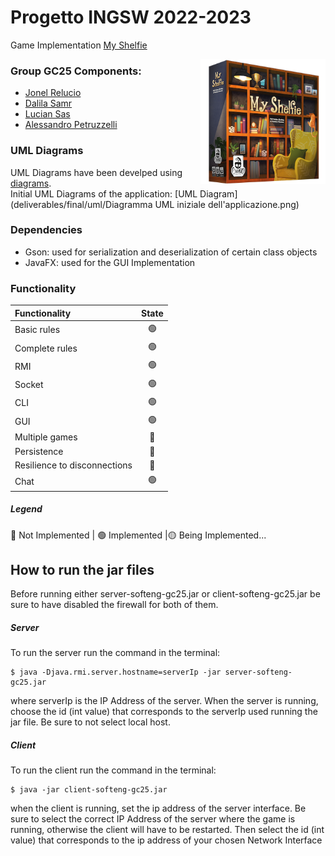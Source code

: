 
# Progetto INGSW 2022-2023

Game Implementation [My Shelfie](https://www.craniocreations.it/prodotto/my-shelfie/)




<img src="src/main/resources/view/gui/publisher_material/box_noShadow.png" align="right" width="200" alt="My Shelfie" >

### Group GC25 Components:
- [Jonel Relucio](https://github.com/jonelrelucio)
- [Dalila Samr](https://github.com/DalilaPolimi)
- [Lucian Sas](https://github.com/LucianSasPolimi) 
- [Alessandro Petruzzelli](https://github.com/AlessandroPetruzzelli) 

### UML Diagrams
UML Diagrams have been develped using [diagrams](https://www.diagrams.net/).  
Initial UML Diagrams of the application: [UML Diagram](deliverables/final/uml/Diagramma UML iniziale dell'applicazione.png)

### Dependencies
- Gson: used for serialization and deserialization of certain class objects
- JavaFX: used for the GUI Implementation


### Functionality
| Functionality                | State |
|:-----------------------------|:-----:|
| Basic rules                  |  🟢   |
| Complete rules               |  🟢   |
| RMI                          |  🟢   |
| Socket                       |  🟢   |
| CLI                          |  🟢   |
| GUI                          |  🟢   |
| Multiple games               |  🔴   |
| Persistence                  |  🔴   |
| Resilience to disconnections |  🔴   |
| Chat                         |  🟢   |


##### Legend
🔴 Not Implemented | 🟢 Implemented |🟡 Being Implemented...


## How to run the jar files
Before running either server-softeng-gc25.jar or client-softeng-gc25.jar be sure to have disabled the firewall for both of them.

##### Server
To run the server run the command in the terminal:
```
$ java -Djava.rmi.server.hostname=serverIp -jar server-softeng-gc25.jar
```
where serverIp is the IP Address of the server.
When the server is running, choose the id (int value) that corresponds to the serverIp used running the jar file.
Be sure to not select local host.


##### Client
To run the client run the command in the terminal:
```
$ java -jar client-softeng-gc25.jar
```
when the client is running, set the ip address of the server interface.
Be sure to select the correct IP Address of the server where the game is running, otherwise the client will have to be restarted.
Then select the id (int value) that corresponds to the ip address of your chosen Network Interface



















